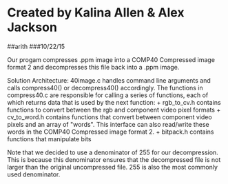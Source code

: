 # Created by Kalina Allen & Alex Jackson
##arith
###10/22/15

Our progam compresses .ppm image into a COMP40 Compressed image format
2 and decompresses this file back into a .ppm image.

Solution Architecture:
40image.c handles command line arguments and calls compress40() or 
decompress40() accordingly. 
The functions in compress40.c are responsible for calling a series of functions,
each of which returns data that is used by the next function:
    + rgb_to_cv.h contains functions to convert between the rgb and component
      video pixel formats
    + cv_to_word.h contains functions that convert between component video
      pixels and an array of "words". This interface can also read/write
      these words in the COMP40 Compressed image format 2.
    + bitpack.h contains functions that manipulate bits

Note that we decided to use a denominator of 255 for our decompression. This is
because this denominator ensures that the decompressed file is not larger than 
the original uncompressed file. 255 is also the most commonly used denominator.

